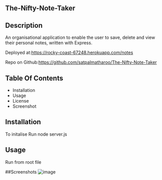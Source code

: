 ## The-Nifty-Note-Taker

## Description
An organisational application to enable the user to save, delete and view their personal notes, written with Express.  


Deployed at:https://rocky-coast-67248.herokuapp.com/notes

Repo on Github:https://github.com/satpalmatharoo/The-Nifty-Note-Taker


## Table Of Contents

* Installation
* Usage
* License
* Screenshot

## Installation
To initalise Run node server.js

## Usage
Run from root file

##Screenshots
![image](https://user-images.githubusercontent.com/84681197/151460159-0a7cffe0-7cd6-4237-b61f-a7deb5305f25.png)

